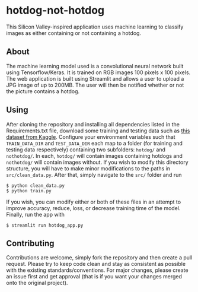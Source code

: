 # hotdog-not-hotdog
This Silicon Valley-inspired application uses machine learning to classify images as either containing or not containing a hotdog.

## About
The machine learning model used is a convolutional neural network built using Tensorflow/Keras. It is trained on RGB images 100 pixels x 100 pixels.
The web application is built using Streamlit and allows a user to upload a JPG image of up to 200MB. The user will then be notified whether or not the picture contains a hotdog.

## Using
After cloning the repository and installing all dependencies listed in the Requirements.txt file, download some training and testing data such as [this dataset from Kaggle](https://www.kaggle.com/yashvrdnjain/hotdognothotdog). Configure your environment variables such that `TRAIN_DATA_DIR` and `TEST_DATA_DIR` each map to a folder (for training and testing data respectively) containing two subfolders: `hotdog/` and `nothotdog/`. In each, `hotdog/` will contain images containing hotdogs and `nothotdog/` will contain images without. If you wish to modify this directory structure, you will have to make minor modifications to the paths in `src/clean_data.py`. After that, simply navigate to the `src/` folder and run
```
$ python clean_data.py
$ python train.py
```
If you wish, you can modify either or both of these files in an attempt to improve accuracy, reduce, loss, or decrease training time of the model.
Finally, run the app with
```
$ streamlit run hotdog_app.py
```

## Contributing
Contributions are welcome, simply fork the repository and then create a pull request. Please try to keep code clean and stay as consistent as possible with the existing standards/conventions. For major changes, please create an issue first and get approval (that is if you want your changes merged onto the original project).
